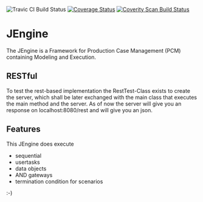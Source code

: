 ![Travic CI Build Status](https://travis-ci.org/BP2014W1/JEngine.svg?branch=dev)
[![Coverage Status](https://coveralls.io/repos/BP2014W1/JEngine/badge.svg?branch=dev)](https://coveralls.io/r/BP2014W1/JEngine?branch=dev)
<a href="https://scan.coverity.com/projects/4326">
  <img alt="Coverity Scan Build Status"
       src="https://scan.coverity.com/projects/4326/badge.svg"/>
</a>

# JEngine

The JEngine is a Framework for Production Case Management (PCM) containing Modeling and Execution.

## RESTful

To test the rest-based implementation the RestTest-Class exists to create the server, which shall be later exchanged
with the main class that executes the main method and the server.
As of now the server will give you an response on localhost:8080/rest and will give you an json.

## Features

This JEngine does execute
* sequential
* usertasks
* data objects
* AND gateways
* termination condition for scenarios

:-)
